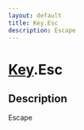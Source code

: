 ```yaml
---
layout: default
title: Key.Esc
description: Escape
---
```

# [Key]({{site.url}}/Pages/Reference/Key.html).Esc

## Description
Escape

